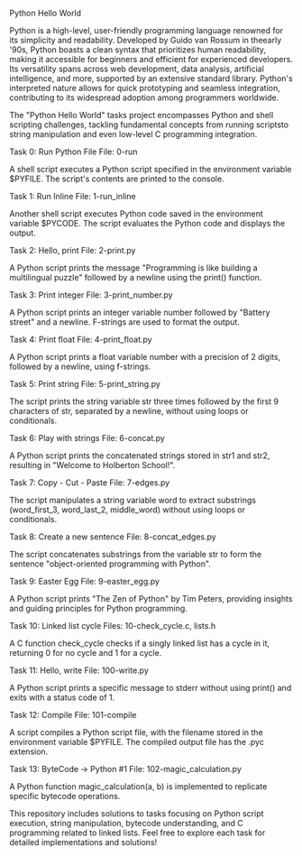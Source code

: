 Python Hello World

Python is a high-level, user-friendly programming language renowned for its simplicity and readability. Developed by Guido van Rossum in theearly '90s, Python boasts a clean syntax that prioritizes human readability, making it accessible for beginners and efficient for experienced developers. Its versatility spans across web development, data analysis, artificial intelligence, and more, supported by an extensive standard library. Python's interpreted nature allows for quick prototyping and seamless integration, contributing to its widespread adoption among programmers worldwide.

The "Python Hello World" tasks project encompasses Python and shell scripting challenges, tackling fundamental concepts from running scriptsto string manipulation and even low-level C programming integration.

Task 0: Run Python File
File: 0-run

A shell script executes a Python script specified in the environment variable $PYFILE. The script's contents are printed to the console.

Task 1: Run Inline
File: 1-run_inline

Another shell script executes Python code saved in the environment variable $PYCODE. The script evaluates the Python code and displays the output.

Task 2: Hello, print
File: 2-print.py

A Python script prints the message "Programming is like building a multilingual puzzle" followed by a newline using the print() function.

Task 3: Print integer
File: 3-print_number.py

A Python script prints an integer variable number followed by "Battery street" and a newline. F-strings are used to format the output.

Task 4: Print float
File: 4-print_float.py

A Python script prints a float variable number with a precision of 2 digits, followed by a newline, using f-strings.

Task 5: Print string
File: 5-print_string.py

The script prints the string variable str three times followed by the first 9 characters of str, separated by a newline, without using loops or conditionals.

Task 6: Play with strings
File: 6-concat.py

A Python script prints the concatenated strings stored in str1 and str2, resulting in "Welcome to Holberton School!".

Task 7: Copy - Cut - Paste
File: 7-edges.py

The script manipulates a string variable word to extract substrings (word_first_3, word_last_2, middle_word) without using loops or conditionals.

Task 8: Create a new sentence
File: 8-concat_edges.py

The script concatenates substrings from the variable str to form the sentence "object-oriented programming with Python".

Task 9: Easter Egg
File: 9-easter_egg.py

A Python script prints "The Zen of Python" by Tim Peters, providing insights and guiding principles for Python programming.

Task 10: Linked list cycle
Files: 10-check_cycle.c, lists.h

A C function check_cycle checks if a singly linked list has a cycle in it, returning 0 for no cycle and 1 for a cycle.

Task 11: Hello, write
File: 100-write.py

A Python script prints a specific message to stderr without using print() and exits with a status code of 1.

Task 12: Compile
File: 101-compile

A script compiles a Python script file, with the filename stored in the environment variable $PYFILE. The compiled output file has the .pyc extension.

Task 13: ByteCode -> Python #1
File: 102-magic_calculation.py

A Python function magic_calculation(a, b) is implemented to replicate specific bytecode operations.

This repository includes solutions to tasks focusing on Python script execution, string manipulation, bytecode understanding, and C programming related to linked lists. Feel free to explore each task for detailed implementations and solutions!
